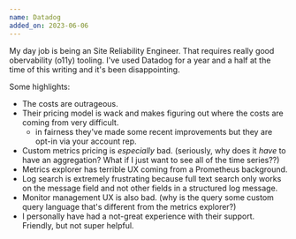 ```yaml
---
name: Datadog
added_on: 2023-06-06
---
```


My day job is being an Site Reliability Engineer. That requires really good obervability (o11y) tooling. I've used Datadog for a year and a half at the time of this writing and it's been disappointing.

Some highlights:

- The costs are outrageous.
- Their pricing model is wack and makes figuring out where the costs are coming from very difficult.
  - in fairness they've made some recent improvements but they are opt-in via your account rep.
- Custom metrics pricing is _especially_ bad. (seriously, why does it _have_ to have an aggregation? What if I just want to see all of the time series??)
- Metrics explorer has terrible UX coming from a Prometheus background.
- Log search is extremely frustrating because full text search only works on the message field and not other fields in a structured log message.
- Monitor management UX is also bad. (why is the query some custom query language that's different from the metrics explorer?)
- I personally have had a not-great experience with their support. Friendly, but not super helpful.
